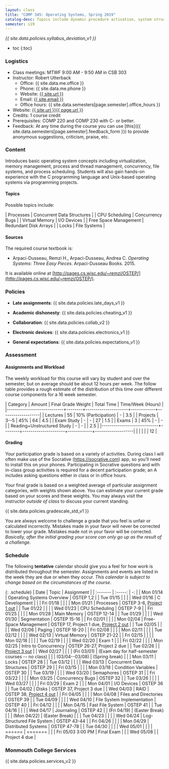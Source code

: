 ```yaml
---
layout: class
title: "COMP 345: Operating Systems, Spring 2019"
catalog-desc: Topics include dynamic procedure activation, system structure, memory management, process management, and recovery procedures.
semester: s19
---
```


*{{ site.data.policies.syllabus_deviation_v1 }}*

* toc
{:toc}

### Logistics

* Class meetings: MTWF 9:00 AM - 9:50 AM in CSB 303
* Instructor: Robert Utterback
  * Office: {{ site.data.me.office }}
  * Phone: {{ site.data.me.phone }}
  * Website: <a href="{{ site.url }}">{{ site.url }}</a>
  * Email: <a href="mailto:{{ site.email }}">{{ site.email }}</a>
  * Office hours: {{ site.data.semesters[page.semester].office_hours }}
* Website: <a href="{{ site.url }}{{ page.url }}">{{ site.url }}{{ page.url }}</a>
* Credits: 1 course credit
* Prerequisites: COMP 220 and COMP 230 with C- or better.
* Feedback: At any time during the course you can use
  [this]({{ site.data.semesters[page.semester].feedback_form }}) to provide
  anonymous suggestions, criticism, praise, etc.

### Content

Introduces basic operating system concepts including virtualization,
memory management, process and thread management, concurrency, file
systems, and process scheduling. Students will also gain hands-on
experience with the C programming language and Unix-based operating
systems via programming projects.

#### Topics

Possible topics include:

| Processes             | Concurrent Data Structures |
| CPU Scheduling        | Concurrency Bugs           |
| Virtual Memory        | I/O Devices                |
| Free Space Management | Redundant Disk Arrays      |
| Locks                 | File Systems               |

#### Sources

The required course textbook is:

* Arpaci-Dusseau, Remzi H., Arpaci-Dusseau, Andrea C. *Operating Systems: Three Easy Pieces*. Arpaci-Dusseau Books. 2015.

It is available online at
[http://pages.cs.wisc.edu/~remzi/OSTEP/](http://pages.cs.wisc.edu/~remzi/OSTEP/).

<!-- #### Student Learning Outcomes -->

### Policies

* **Late assignments**: {{ site.data.policies.late_days_v1 }}

* **Academic dishonesty**: {{ site.data.policies.cheating_v1 }}

* **Collaboration**: {{ site.data.policies.collab_v2 }}

* **Electronic devices**: {{ site.data.policies.electronics_v1 }}

* **General expectations**: {{ site.data.policies.expectations_v1 }}

### Assessment

#### Assignments and Workload

The weekly workload for this course will vary by student and over the
semester, but on average should be about 12 hours per week. The follow
table provides a rough estimate of the distribution of this time over
different course components for a 16 week semester.

| Category                   | Amount | Final Grade Weight  | Total Time | Time/Week (Hours) |
|----------------------------+--------+---------------------+------------+-------------------|
| Lectures                   |     55 | 10% (Participation) | -          |               3.5 |
| Projects                   |   3--5 | 45%                 | 64         |               4.5 |
| Exam Study                 |      - | -                   | 27         |               1.5 |
| Exams                      |      3 | 45%                 | -          |                 - |
| Reading+Unstructured Study |      - | -                   |            |               2.5 |
|----------------------------+--------+---------------------+------------+-------------------|
|                            |        |                     |            |                12 |

#### Grading

Your participation grade is based on a variety of activities. During
class I will often make use of the Socrative (https://socrative.com)
app, so you’ll need to install this on your phones. Participating in
Socrative questions and with in-class group activities is required for
a decent participation grade; an A includes asking questions either in
class or in office hours.

Your final grade is based on a weighted average of particular
assignment categories, with weights shown above. You can estimate your
current grade based on your scores and these weights. You may always
visit the instructor *outside of class* to discuss your current
standing.

{{ site.data.policies.gradescale_std_v1 }}

You are always welcome to challenge a grade that you feel is unfair or
calculated incorrectly. Mistakes made in your favor will never be
corrected to lower your grade. Mistakes made not in your favor will be
corrected. *Basically, after the initial grading your score can only
go up as the result of a challenge.*

### Schedule
The following **tentative** calendar should give you a feel for how
work is distributed throughout the semester. Assignments and events
are listed in the week they are due or when they occur. *This calendar
is subject to change based on the circumstances of the course*.

<!-- (let* ((start-date (org-read-date nil nil "2018-01-15")) -->
<!--        (end-date (org-read-date nil nil "2018-05-02")) -->
<!--        (days (list "Mon" "Tue" "Wed" "Fri")) -->
<!--        (current start-date)) -->
<!--   (while (string< current end-date) -->
<!--     (let* ((time (org-time-string-to-time current)) -->
<!--            (day (format-time-string "%a" time))) -->
<!--       (if (member day days) -->
<!--           (princ (concat (format-time-string "%a %m/%d" time) "\n")))) -->
<!--     (setq current (org-read-date nil nil "++1" nil (org-time-string-to-time current))))) -->

{: .schedule}
| Date              | Topic                                            | Assignment                                          |
| :-------          | :-----:                                          | -:                                                  |
| Mon 01/14         | Operating Systems Overview                       | OSTEP 1,2                                           |
| Tue 01/15         |                                                  |                                                     |
| Wed 01/16         | C Development                                    |                                                     |
| Fri 01/18         |                                                  |                                                     |
| Mon 01/21         | Processes                                        | OSTEP 3-6, [Project 1 out](proj1.pdf)               |
| Tue 01/22         |                                                  |                                                     |
| Wed 01/23         | CPU Scheduling                                   | OSTEP 7-9                                           |
| Fri 01/25         |                                                  |                                                     |
| Mon 01/28         | Main Memory                                      | OSTEP 12-14                                         |
| Tue 01/29         |                                                  |                                                     |
| Wed 01/30         | Segmentation                                     | OSTEP 15-16                                         |
| Fri 02/01         |                                                  |                                                     |
| Mon 02/04         | Free-Space Management                            | OSTEP 17, Project 1 due, [Project 2 out](proj2.pdf) |
| Tue 02/05         |                                                  |                                                     |
| Wed 02/06         | Paging                                           | OSTEP 18-20                                         |
| Fri 02/08         |                                                  |                                                     |
| Mon 02/11         |                                                  |                                                     |
| Tue 02/12         |                                                  |                                                     |
| Wed 02/13         | Virtual Memory                                   | OSTEP 21-22                                         |
| Fri 02/15         |                                                  |                                                     |
| Mon 02/18         |                                                  |                                                     |
| Tue 02/19         |                                                  |                                                     |
| Wed 02/20         | Exam 1                                           |                                                     |
| Fri 02/22         |                                                  |                                                     |
| Mon 02/25         | Intro to Concurrency                             | OSTEP 26-27, Project 2 due                          |
| Tue 02/26         |                                                  | [Project 3 out](proj3.pdf)                          |
| Wed 02/27         |                                                  |                                                     |
| (Fri 03/01)       | (Exam day for half-semester courses -- no class) |                                                     |
| (03/04--03/08)    | (Spring break)                                   |                                                     |
| Mon 03/11         | Locks                                            | OSTEP 28                                            |
| Tue 03/12         |                                                  |                                                     |
| Wed 03/13         | Concurrent Data Structures                       | OSTEP 29                                            |
| Fri 03/15         |                                                  |                                                     |
| Mon 03/18         | Condition Variables                              | OSTEP 30                                            |
| Tue 03/19         |                                                  |                                                     |
| Wed 03/20         | Semaphores                                       | OSTEP 31                                            |
| Fri 03/22         |                                                  |                                                     |
| Mon 03/25         | Concurrency Bugs                                 | OSTEP 32                                            |
| Tue 03/26         |                                                  |                                                     |
| Wed 03/27         |                                                  |                                                     |
| Fri 03/29         | Exam 2                                           |                                                     |
| Mon 04/01         | I/O Devices                                      | OSTEP 36                                            |
| Tue 04/02         | Disks                                            | OSTEP 37, Project 3 due                             |
| Wed 04/03         | RAID                                             | OSTEP 38, [Project 4 out](proj4.pdf)                |
| Fri 04/05         |                                                  |                                                     |
| Mon 04/08         | Files and Directories                            | OSTEP 39                                            |
| Tue 04/09         |                                                  |                                                     |
| Wed 04/10         | File System Implementation                       | OSTEP 40                                            |
| Fri 04/12         |                                                  |                                                     |
| Mon 04/15         | Fast File System                                 | OSTEP 41                                            |
| Tue 04/16         |                                                  |                                                     |
| Wed 04/17         | Journaling                                       | OSTEP 42                                            |
| (Fri 04/19)       | (Easter Break)                                   |                                                     |
| (Mon 04/22)       | (Easter Break)                                   |                                                     |
| Tue 04/23         |                                                  |                                                     |
| Wed 04/24         | Log-Structured File System                       | OSTEP 43-44                                         |
| Fri 04/26         |                                                  |                                                     |
| Mon 04/29         | Distributed Systems                              | OSTEP 47-78                                         |
| Tue 04/30         |                                                  |                                                     |
| Wed 05/01         |                                                  |                                                     |
| ======            | =======                                          |                                                     |
| Fri 05/03 3:00 PM | Final Exam                                       |                                                     |
| Wed 05/08         |                                                  | Project 4 due                                       |

### Monmouth College Services

{{ site.data.policies.services_v2 }}

<!-- Local Variables: -->
<!-- eval: (orgtbl-mode) -->
<!-- End: -->
